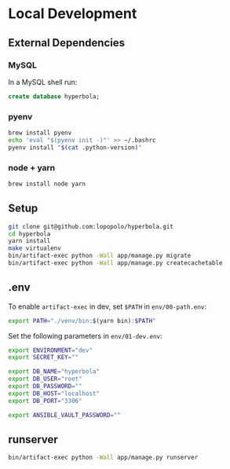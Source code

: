 # Local Development

## External Dependencies

### MySQL

In a MySQL shell run:

```sql
create database hyperbola;
```

### pyenv

```bash
brew install pyenv
echo 'eval "$(pyenv init -)"' >> ~/.bashrc
pyenv install "$(cat .python-version)"
```

### node + yarn

```bash
brew install node yarn
```


## Setup

```bash
git clone git@github.com:lopopolo/hyperbola.git
cd hyperbola
yarn install
make virtualenv
bin/artifact-exec python -Wall app/manage.py migrate
bin/artifact-exec python -Wall app/manage.py createcachetable
```

## .env

To enable `artifact-exec` in dev, set `$PATH` in `env/00-path.env`:

```bash
export PATH="./venv/bin:$(yarn bin):$PATH"
```

Set the following parameters in `env/01-dev.env`:

```bash
export ENVIRONMENT="dev"
export SECRET_KEY=""

export DB_NAME="hyperbola"
export DB_USER="root"
export DB_PASSWORD=""
export DB_HOST="localhost"
export DB_PORT="3306"

export ANSIBLE_VAULT_PASSWORD=""
```

## runserver

```bash
bin/artifact-exec python -Wall app/manage.py runserver
```
